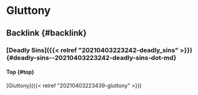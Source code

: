 # Gluttony


## Backlink {#backlink}


### [Deadly Sins]({{< relref "20210403223242-deadly_sins" >}}) {#deadly-sins--20210403223242-deadly-sins-dot-md}


#### Top {#top}

[Gluttony]({{< relref "20210403223439-gluttony" >}})

